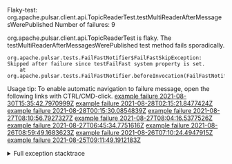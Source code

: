         
Flaky-test: org.apache.pulsar.client.api.TopicReaderTest.testMultiReaderAfterMessagesWerePublished
Number of failures: 9

org.apache.pulsar.client.api.TopicReaderTest is flaky. The testMultiReaderAfterMessagesWerePublished test method fails sporadically.

```
org.apache.pulsar.tests.FailFastNotifier$FailFastSkipException: Skipped after failure since testFailFast system property is set.
	at org.apache.pulsar.tests.FailFastNotifier.beforeInvocation(FailFastNotifier.java:88)

```

Usage tip: To enable automatic navigation to failure message, open the following links with CTRL/CMD-click.
[example failure 2021-08-30T15:35:42.7970999Z](https://github.com/apache/pulsar/runs/3463119398?check_suite_focus=true#step:9:3771)
[example failure 2021-08-28T02:15:21.8477424Z](https://github.com/apache/pulsar/runs/3448473880?check_suite_focus=true#step:9:2768)
[example failure 2021-08-28T00:15:30.0854839Z](https://github.com/apache/pulsar/runs/3447917315?check_suite_focus=true#step:9:2136)
[example failure 2021-08-27T08:10:56.7927327Z](https://github.com/apache/pulsar/runs/3440980370?check_suite_focus=true#step:9:2835)
[example failure 2021-08-27T08:04:16.5377526Z](https://github.com/apache/pulsar/runs/3440855241?check_suite_focus=true#step:9:2760)
[example failure 2021-08-27T06:45:34.7751616Z](https://github.com/apache/pulsar/runs/3440411158?check_suite_focus=true#step:9:2761)
[example failure 2021-08-26T08:59:49.1683623Z](https://github.com/apache/pulsar/runs/3430539961?check_suite_focus=true#step:9:3470)
[example failure 2021-08-26T07:10:24.4947915Z](https://github.com/apache/pulsar/runs/3429892136?check_suite_focus=true#step:9:2822)
[example failure 2021-08-25T09:11:49.1912183Z](https://github.com/apache/pulsar/runs/3420085427?check_suite_focus=true#step:10:2728)


<details>
<summary>Full exception stacktrace</summary>
<code><pre>
org.apache.pulsar.tests.FailFastNotifier$FailFastSkipException: Skipped after failure since testFailFast system property is set.
	at org.apache.pulsar.tests.FailFastNotifier.beforeInvocation(FailFastNotifier.java:88)

</pre></code>
</details>


